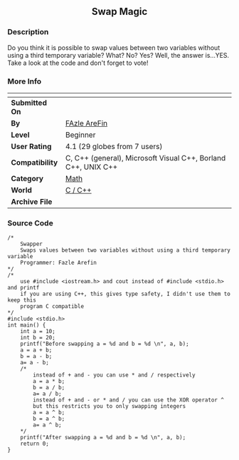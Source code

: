 ﻿<div align="center">

## Swap Magic


</div>

### Description

Do you think it is possible to swap values between two variables without using a third temporary variable? What? No? Yes? Well, the answer is...YES. Take a look at the code and don't forget to vote!
 
### More Info
 


<span>             |<span>
---                |---
**Submitted On**   |
**By**             |[FAzle AreFin](https://github.com/Planet-Source-Code/PSCIndex/blob/master/ByAuthor/fazle-arefin.md)
**Level**          |Beginner
**User Rating**    |4.1 (29 globes from 7 users)
**Compatibility**  |C, C\+\+ \(general\), Microsoft Visual C\+\+, Borland C\+\+, UNIX C\+\+
**Category**       |[Math](https://github.com/Planet-Source-Code/PSCIndex/blob/master/ByCategory/math__3-12.md)
**World**          |[C / C\+\+](https://github.com/Planet-Source-Code/PSCIndex/blob/master/ByWorld/c-c.md)
**Archive File**   |[](https://github.com/Planet-Source-Code/fazle-arefin-swap-magic__3-4117/archive/master.zip)





### Source Code

```
/*
	Swapper
	Swaps values between two variables without using a third temporary variable
	Programmer: Fazle Arefin
*/
/*
	use #include <iostream.h> and cout instead of #include <stdio.h> and printf
	if you are using C++, this gives type safety, I didn't use them to keep this
	program C compatible
*/
#include <stdio.h>
int main() {
	int a = 10;
	int b = 20;
	printf("Before swapping a = %d and b = %d \n", a, b);
	a = a + b;
	b = a - b;
	a= a - b;
	/*
		instead of + and - you can use * and / respectively
		a = a * b;
		b = a / b;
		a= a / b;
		instead of + and - or * and / you can use the XOR operator ^
		but this restricts you to only swapping integers
		a = a ^ b;
		b = a ^ b;
		a= a ^ b;
	*/
	printf("After swapping a = %d and b = %d \n", a, b);
	return 0;
}
```

